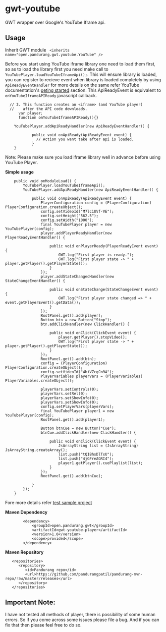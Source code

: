 gwt-youtube
===========

   GWT wrapper over Google's YouTube Iframe api. 
   
**Usage**
--------
Inherit GWT module ```	<inherits name="open.pandurang.gwt.youtube.YouTube" /> ```

Before you start using YouTube iframe library one need to load them first, so as to load the library first you need make call to ```YouTubePlayer.loadYouTubeIframeApi();```. This will ensure library is loaded, you can register to recieve event when library is loaded completely by using ``` ApiReadyEventHandler ``` for more details on the same refer YouTube documentation's [geting started](https://developers.google.com/youtube/iframe_api_reference#Requirements) section. This ApiReadyEvent is equivalent to ```onYouTubeIframeAPIReady``` javascript callback.

```
  // 3. This function creates an <iframe> (and YouTube player)
  //    after the API code downloads.
      var player;
      function onYouTubeIframeAPIReady(){}
```
```
	YouTubePlayer.addApiReadyHandler(new ApiReadyEventHandler() {

			public void onApiReady(ApiReadyEvent event) {
			  // Action you want take after api is loaded.
			}
	}
```
Note: Please make sure you load iframe library well in advance before using YouTube Player.

**Simple usage**

```
	public void onModuleLoad() {
		YouTubePlayer.loadYouTubeIframeApi();
		YouTubePlayer.addApiReadyHandler(new ApiReadyEventHandler() {

			public void onApiReady(ApiReadyEvent event) {
				PlayerConfiguration config = (PlayerConfiguration) PlayerConfiguration.createObject();
				config.setVideoId("M7lc1UVf-VE");
				config.setHeight("562.5");
				config.setWidth("1000");
				final YouTubePlayer player = new YouTubePlayer(config);
				player.addPlayerReadyHandler(new PlayerReadyEventHandler() {

					public void onPlayerReady(PlayerReadyEvent event) {
						GWT.log("First player is ready.");
						GWT.log("First player state -> " + player.getPlayer().getPlayerState());
					}
				});
				player.addStateChangedHandler(new StateChangeEventHandler() {

					public void onStateChange(StateChangeEvent event) {
						GWT.log("First player state changed => " + event.getPlayerEvent().getData());
					}
				});
				RootPanel.get().add(player);
				Button btn = new Button("Stop");
				btn.addClickHandler(new ClickHandler() {

					public void onClick(ClickEvent event) {
						player.getPlayer().stopVideo();
						GWT.log("First player state -> " + player.getPlayer().getPlayerState());
					}
				});
				RootPanel.get().add(btn);
				config = (PlayerConfiguration) PlayerConfiguration.createObject();
				config.setVideoId("4biVZcgCn9A");
				PlayerVariables playerVars = (PlayerVariables) PlayerVariables.createObject();

				playerVars.setControls(0);
				playerVars.setRel(0);
				playerVars.setShowInfo(0);
				playerVars.setShowInfo(0);
				config.setPlayerVars(playerVars);
				final YouTubePlayer player1 = new YouTubePlayer(config);
				RootPanel.get().add(player1);

				Button btnCue = new Button("Cue");
				btnCue.addClickHandler(new ClickHandler() {

					public void onClick(ClickEvent event) {
						JsArrayString list = (JsArrayString) JsArrayString.createArray();
						list.push("tQIBhsDlTxU");
						list.push("4jGFreAGRI4");
						player1.getPlayer().cuePlaylist(list);
					}
				});
				RootPanel.get().add(btnCue);

			}
		});
	}
```
Fore more details refer [test sample project](https://github.com/pandurangpatil/gwt-youtube/tree/master/gwt-youtube-test)

**Maven Dependency**
```
		<dependency>
			<groupId>open.pandurang.gwt</groupId>
			<artifactId>gwt-youtube-player</artifactId>
			<version>1.0</version>
			<scope>provided</scope>
		</dependency>
```

**Maven Repository**

```
   <repositories>
      <repository>
         <id>Pandurang repo</id>
         <url>https://github.com/pandurangpatil/pandurang-mvn-repo/raw/master/releases</url>
      </repository>
   </repositories>
```

**Important Note:** 
------
I have not tested all methods of player, there is possibility of some human errors. So if you come across some issues please file a bug. And if you can fix that then please feel free to do so.
